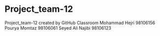 # Project_team-12
Project_team-12 created by GitHub Classroom
Mohammad Hejri 98106156
Pourya Momtaz 98106061
Seyed Ali Najibi 98106123
